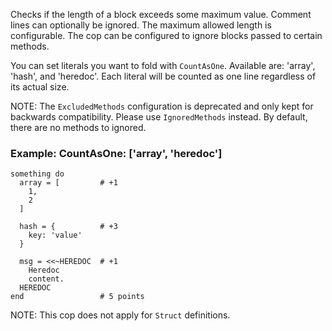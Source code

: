 Checks if the length of a block exceeds some maximum value.
Comment lines can optionally be ignored.
The maximum allowed length is configurable.
The cop can be configured to ignore blocks passed to certain methods.

You can set literals you want to fold with `CountAsOne`.
Available are: 'array', 'hash', and 'heredoc'. Each literal
will be counted as one line regardless of its actual size.


NOTE: The `ExcludedMethods` configuration is deprecated and only kept
for backwards compatibility. Please use `IgnoredMethods` instead.
By default, there are no methods to ignored.

### Example: CountAsOne: ['array', 'heredoc']

    something do
      array = [         # +1
        1,
        2
      ]

      hash = {          # +3
        key: 'value'
      }

      msg = <<~HEREDOC  # +1
        Heredoc
        content.
      HEREDOC
    end                 # 5 points

NOTE: This cop does not apply for `Struct` definitions.